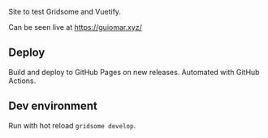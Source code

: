 Site to test Gridsome and Vuetify.

Can be seen live at https://guiomar.xyz/

## Deploy

Build and deploy to GitHub Pages on new releases.
Automated with GitHub Actions.

## Dev environment

Run with hot reload `gridsome develop`.
